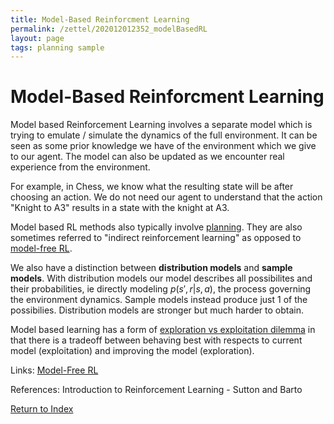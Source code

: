 ```yaml
---
title: Model-Based Reinforcment Learning
permalink: /zettel/202012012352_modelBasedRL
layout: page
tags: planning sample
---
```

# Model-Based Reinforcment Learning

Model based Reinforcement Learning involves a separate model which is trying to emulate / simulate the dynamics 
of the full environment. It can be seen as some prior knowledge we have of the environment which we 
give to our agent. The model can also be updated as we encounter real experience from the environment. 

For example, in Chess, we know what the resulting state will be after choosing an action. We do not 
need our agent to understand that the action "Knight to A3" results in a state with the 
knight at A3. 

Model based RL methods also typically involve [planning](202012012357_rlPlanning). They 
are also sometimes referred to "indirect reinforcement learning" as opposed to 
[model-free RL](202012020011_modelFreeRL).

We also have a distinction between **distribution models** and **sample models**. With distribution models our model describes 
all possibilites and their probabilities, ie directly modeling $p(s', r | s, a)$, the process governing 
the environment dynamics. Sample models instead produce just 1 of the possibilies. Distribution models are 
stronger but much harder to obtain.

Model based learning has a form of [exploration vs exploitation dilemma](TODOs) in
that there is a tradeoff between behaving best with respects to current model (exploitation)
and improving the model (exploration).

Links: [Model-Free RL](202012020011_modelFreeRL)

References: Introduction to Reinforcement Learning - Sutton and Barto

[Return to Index](index)